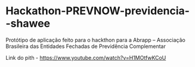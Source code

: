 # Hackathon-PREVNOW-previdencia--shawee

Protótipo de aplicação feito para o hackthon para a Abrapp – Associação Brasileira das Entidades Fechadas de Previdência Complementar

Link do pith - https://www.youtube.com/watch?v=H1MOtfwKCoU

